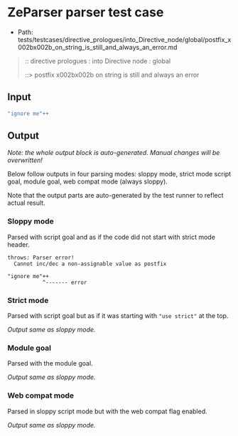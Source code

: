 # ZeParser parser test case

- Path: tests/testcases/directive_prologues/into_Directive_node/global/postfix_x002bx002b_on_string_is_still_and_always_an_error.md

> :: directive prologues : into Directive node : global
>
> ::> postfix x002bx002b on string is still and always an error

## Input

`````js
"ignore me"++
`````

## Output

_Note: the whole output block is auto-generated. Manual changes will be overwritten!_

Below follow outputs in four parsing modes: sloppy mode, strict mode script goal, module goal, web compat mode (always sloppy).

Note that the output parts are auto-generated by the test runner to reflect actual result.

### Sloppy mode

Parsed with script goal and as if the code did not start with strict mode header.

`````
throws: Parser error!
  Cannot inc/dec a non-assignable value as postfix

"ignore me"++
           ^------- error
`````

### Strict mode

Parsed with script goal but as if it was starting with `"use strict"` at the top.

_Output same as sloppy mode._

### Module goal

Parsed with the module goal.

_Output same as sloppy mode._

### Web compat mode

Parsed in sloppy script mode but with the web compat flag enabled.

_Output same as sloppy mode._
